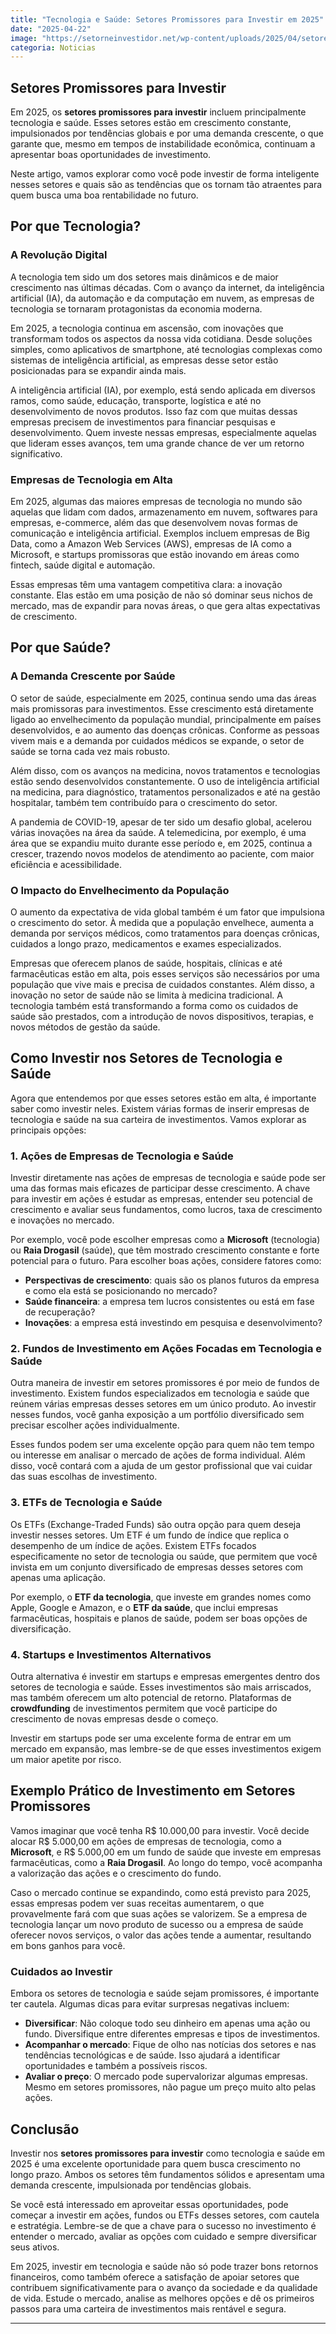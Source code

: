 ```yaml
---
title: "Tecnologia e Saúde: Setores Promissores para Investir em 2025"
date: "2025-04-22"
image: "https://setorneinvestidor.net/wp-content/uploads/2025/04/setores-promissores-investimentos-2025-energia-saude-tecnologia-1013x675.png"
categoria: Noticias
---
```


## Setores Promissores para Investir

Em 2025, os **setores promissores para investir** incluem principalmente tecnologia e saúde. Esses setores estão em crescimento constante, impulsionados por tendências globais e por uma demanda crescente, o que garante que, mesmo em tempos de instabilidade econômica, continuam a apresentar boas oportunidades de investimento.

Neste artigo, vamos explorar como você pode investir de forma inteligente nesses setores e quais são as tendências que os tornam tão atraentes para quem busca uma boa rentabilidade no futuro.

## Por que Tecnologia?

### A Revolução Digital

A tecnologia tem sido um dos setores mais dinâmicos e de maior crescimento nas últimas décadas. Com o avanço da internet, da inteligência artificial (IA), da automação e da computação em nuvem, as empresas de tecnologia se tornaram protagonistas da economia moderna. 

Em 2025, a tecnologia continua em ascensão, com inovações que transformam todos os aspectos da nossa vida cotidiana. Desde soluções simples, como aplicativos de smartphone, até tecnologias complexas como sistemas de inteligência artificial, as empresas desse setor estão posicionadas para se expandir ainda mais.

A inteligência artificial (IA), por exemplo, está sendo aplicada em diversos ramos, como saúde, educação, transporte, logística e até no desenvolvimento de novos produtos. Isso faz com que muitas dessas empresas precisem de investimentos para financiar pesquisas e desenvolvimento. Quem investe nessas empresas, especialmente aquelas que lideram esses avanços, tem uma grande chance de ver um retorno significativo.

### Empresas de Tecnologia em Alta

Em 2025, algumas das maiores empresas de tecnologia no mundo são aquelas que lidam com dados, armazenamento em nuvem, softwares para empresas, e-commerce, além das que desenvolvem novas formas de comunicação e inteligência artificial. Exemplos incluem empresas de Big Data, como a Amazon Web Services (AWS), empresas de IA como a Microsoft, e startups promissoras que estão inovando em áreas como fintech, saúde digital e automação.

Essas empresas têm uma vantagem competitiva clara: a inovação constante. Elas estão em uma posição de não só dominar seus nichos de mercado, mas de expandir para novas áreas, o que gera altas expectativas de crescimento.

## Por que Saúde?

### A Demanda Crescente por Saúde

O setor de saúde, especialmente em 2025, continua sendo uma das áreas mais promissoras para investimentos. Esse crescimento está diretamente ligado ao envelhecimento da população mundial, principalmente em países desenvolvidos, e ao aumento das doenças crônicas. Conforme as pessoas vivem mais e a demanda por cuidados médicos se expande, o setor de saúde se torna cada vez mais robusto.

Além disso, com os avanços na medicina, novos tratamentos e tecnologias estão sendo desenvolvidos constantemente. O uso de inteligência artificial na medicina, para diagnóstico, tratamentos personalizados e até na gestão hospitalar, também tem contribuído para o crescimento do setor.

A pandemia de COVID-19, apesar de ter sido um desafio global, acelerou várias inovações na área da saúde. A telemedicina, por exemplo, é uma área que se expandiu muito durante esse período e, em 2025, continua a crescer, trazendo novos modelos de atendimento ao paciente, com maior eficiência e acessibilidade.

### O Impacto do Envelhecimento da População

O aumento da expectativa de vida global também é um fator que impulsiona o crescimento do setor. À medida que a população envelhece, aumenta a demanda por serviços médicos, como tratamentos para doenças crônicas, cuidados a longo prazo, medicamentos e exames especializados. 

Empresas que oferecem planos de saúde, hospitais, clínicas e até farmacêuticas estão em alta, pois esses serviços são necessários por uma população que vive mais e precisa de cuidados constantes. Além disso, a inovação no setor de saúde não se limita à medicina tradicional. A tecnologia também está transformando a forma como os cuidados de saúde são prestados, com a introdução de novos dispositivos, terapias, e novos métodos de gestão da saúde.

## Como Investir nos Setores de Tecnologia e Saúde

Agora que entendemos por que esses setores estão em alta, é importante saber como investir neles. Existem várias formas de inserir empresas de tecnologia e saúde na sua carteira de investimentos. Vamos explorar as principais opções:

### 1. Ações de Empresas de Tecnologia e Saúde

Investir diretamente nas ações de empresas de tecnologia e saúde pode ser uma das formas mais eficazes de participar desse crescimento. A chave para investir em ações é estudar as empresas, entender seu potencial de crescimento e avaliar seus fundamentos, como lucros, taxa de crescimento e inovações no mercado.

Por exemplo, você pode escolher empresas como a **Microsoft** (tecnologia) ou **Raia Drogasil** (saúde), que têm mostrado crescimento constante e forte potencial para o futuro. Para escolher boas ações, considere fatores como:
- **Perspectivas de crescimento**: quais são os planos futuros da empresa e como ela está se posicionando no mercado?
- **Saúde financeira**: a empresa tem lucros consistentes ou está em fase de recuperação?
- **Inovações**: a empresa está investindo em pesquisa e desenvolvimento?

### 2. Fundos de Investimento em Ações Focadas em Tecnologia e Saúde

Outra maneira de investir em setores promissores é por meio de fundos de investimento. Existem fundos especializados em tecnologia e saúde que reúnem várias empresas desses setores em um único produto. Ao investir nesses fundos, você ganha exposição a um portfólio diversificado sem precisar escolher ações individualmente.

Esses fundos podem ser uma excelente opção para quem não tem tempo ou interesse em analisar o mercado de ações de forma individual. Além disso, você contará com a ajuda de um gestor profissional que vai cuidar das suas escolhas de investimento.

### 3. ETFs de Tecnologia e Saúde

Os ETFs (Exchange-Traded Funds) são outra opção para quem deseja investir nesses setores. Um ETF é um fundo de índice que replica o desempenho de um índice de ações. Existem ETFs focados especificamente no setor de tecnologia ou saúde, que permitem que você invista em um conjunto diversificado de empresas desses setores com apenas uma aplicação.

Por exemplo, o **ETF da tecnologia**, que investe em grandes nomes como Apple, Google e Amazon, e o **ETF da saúde**, que inclui empresas farmacêuticas, hospitais e planos de saúde, podem ser boas opções de diversificação.

### 4. Startups e Investimentos Alternativos

Outra alternativa é investir em startups e empresas emergentes dentro dos setores de tecnologia e saúde. Esses investimentos são mais arriscados, mas também oferecem um alto potencial de retorno. Plataformas de **crowdfunding** de investimentos permitem que você participe do crescimento de novas empresas desde o começo.

Investir em startups pode ser uma excelente forma de entrar em um mercado em expansão, mas lembre-se de que esses investimentos exigem um maior apetite por risco.

## Exemplo Prático de Investimento em Setores Promissores

Vamos imaginar que você tenha R$ 10.000,00 para investir. Você decide alocar R$ 5.000,00 em ações de empresas de tecnologia, como a **Microsoft**, e R$ 5.000,00 em um fundo de saúde que investe em empresas farmacêuticas, como a **Raia Drogasil**. Ao longo do tempo, você acompanha a valorização das ações e o crescimento do fundo.

Caso o mercado continue se expandindo, como está previsto para 2025, essas empresas podem ver suas receitas aumentarem, o que provavelmente fará com que suas ações se valorizem. Se a empresa de tecnologia lançar um novo produto de sucesso ou a empresa de saúde oferecer novos serviços, o valor das ações tende a aumentar, resultando em bons ganhos para você.

### Cuidados ao Investir

Embora os setores de tecnologia e saúde sejam promissores, é importante ter cautela. Algumas dicas para evitar surpresas negativas incluem:
- **Diversificar**: Não coloque todo seu dinheiro em apenas uma ação ou fundo. Diversifique entre diferentes empresas e tipos de investimentos.
- **Acompanhar o mercado**: Fique de olho nas notícias dos setores e nas tendências tecnológicas e de saúde. Isso ajudará a identificar oportunidades e também a possíveis riscos.
- **Avaliar o preço**: O mercado pode supervalorizar algumas empresas. Mesmo em setores promissores, não pague um preço muito alto pelas ações.

## Conclusão

Investir nos **setores promissores para investir** como tecnologia e saúde em 2025 é uma excelente oportunidade para quem busca crescimento no longo prazo. Ambos os setores têm fundamentos sólidos e apresentam uma demanda crescente, impulsionada por tendências globais.

Se você está interessado em aproveitar essas oportunidades, pode começar a investir em ações, fundos ou ETFs desses setores, com cautela e estratégia. Lembre-se de que a chave para o sucesso no investimento é entender o mercado, avaliar as opções com cuidado e sempre diversificar seus ativos.

Em 2025, investir em tecnologia e saúde não só pode trazer bons retornos financeiros, como também oferece a satisfação de apoiar setores que contribuem significativamente para o avanço da sociedade e da qualidade de vida. Estude o mercado, analise as melhores opções e dê os primeiros passos para uma carteira de investimentos mais rentável e segura.

---
